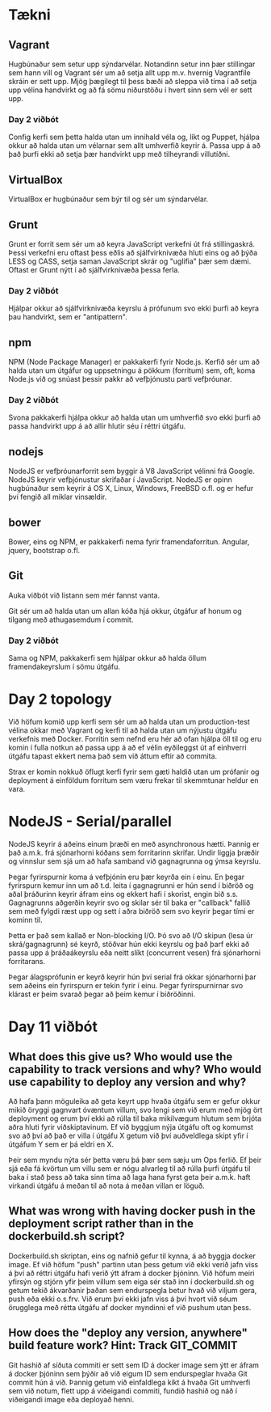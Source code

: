 # Tækni

## Vagrant

Hugbúnaður sem setur upp sýndarvélar. Notandinn setur inn þær stillingar sem hann vill og Vagrant sér um að setja allt upp m.v. hvernig Vagrantfile skráin er sett upp. Mjög þægilegt til þess bæði að sleppa við tíma í að setja upp vélina handvirkt og að fá sömu niðurstöðu í hvert sinn sem vél er sett upp.

### Day 2 viðbót

Config kerfi sem þetta halda utan um innihald véla og, líkt og Puppet, hjálpa okkur að halda utan um vélarnar sem allt umhverfið keyrir á. Passa upp á að það þurfi ekki að setja þær handvirkt upp með tilheyrandi villutíðni.

## VirtualBox

VirtualBox er hugbúnaður sem býr til og sér um sýndarvélar.

## Grunt

Grunt er forrit sem sér um að keyra JavaScript verkefni út frá stillingaskrá. Þessi verkefni eru oftast þess eðlis að sjálfvirknivæða hluti eins og að þýða LESS og CASS, setja saman JavaScript skrár og "uglifia" þær sem dæmi. Oftast er Grunt nýtt í að sjálfvirknivæða þessa ferla.

### Day 2 viðbót

Hjálpar okkur að sjálfvirknivæða keyrslu á prófunum svo ekki þurfi að keyra þau handvirkt, sem er "antipattern".

## npm

NPM (Node Package Manager) er pakkakerfi fyrir Node.js. Kerfið sér um að halda utan um útgáfur og uppsetningu á pökkum (forritum) sem, oft, koma Node.js við og snúast þessir pakkr að vefþjónustu parti vefþróunar.

### Day 2 viðbót

Svona pakkakerfi hjálpa okkur að halda utan um umhverfið svo ekki þurfi að passa handvirkt upp á að allir hlutir séu í réttri útgáfu.

## nodejs

NodeJS er vefþróunarforrit sem byggir á V8 JavaScript vélinni frá Google. NodeJS keyrir vefþjónustur skrifaðar í JavaScript. NodeJS er opinn hugbúnaður sem keyrir á OS X, Linux, Windows, FreeBSD o.fl. og er hefur því fengið all miklar vinsældir.

## bower

Bower, eins og NPM, er pakkakerfi nema fyrir framendaforritun. Angular, jquery, bootstrap o.fl.

## Git

Auka viðbót við listann sem mér fannst vanta.

Git sér um að halda utan um allan kóða hjá okkur, útgáfur af honum og tilgang með athugasemdum í commit.

### Day 2 viðbót

Sama og NPM, pakkakerfi sem hjálpar okkur að halda öllum framendakeyrslum í sömu útgáfu.

# Day 2 topology

Við höfum komið upp kerfi sem sér um að halda utan um production-test vélina okkar með Vagrant og kerfi til að halda utan um nýjustu útgáfu verkefnis með Docker. Forritin sem nefnd eru hér að ofan hjálpa öll til og eru komin í fulla notkun að passa upp á að ef vélin eyðileggst út af einhverri útgáfu tapast ekkert nema það sem við áttum eftir að commita.

Strax er komin nokkuð öflugt kerfi fyrir sem gæti haldið utan um prófanir og deployment á einföldum forritum sem væru frekar til skemmtunar heldur en vara. 

# NodeJS - Serial/parallel

NodeJS keyrir á aðeins einum þræði en með asynchronous hætti. Þannig er það a.m.k. frá sjónarhorni kóðans sem forritarinn skrifar. Undir liggja þræðir og vinnslur sem sjá um að hafa samband við gagnagrunna og ýmsa keyrslu.

Þegar fyrirspurnir koma á vefþjónin eru þær keyrða ein í einu. En þegar fyrirspurn kemur inn um að t.d. leita í gagnagrunni er hún send í biðröð og aðal þráðurinn keyrir áfram eins og ekkert hafi í skorist, engin bið s.s. Gagnagrunns aðgerðin keyrir svo og skilar sér til baka er "callback" fallið sem með fylgdi ræst upp og sett í aðra biðröð sem svo keyrir þegar tími er kominn til.

Þetta er það sem kallað er Non-blocking I/O. Þó svo að I/O skipun (lesa úr skrá/gagnagrunn) sé keyrð, stöðvar hún ekki keyrslu og það þarf ekki að passa upp á þráðaákeyrslu eða neitt slíkt (concurrent vesen) frá sjónarhorni forritarans.

Þegar álagsprófunin er keyrð keyrir hún því serial frá okkar sjónarhorni þar sem aðeins ein fyrirspurn er tekin fyrir í einu. Þegar fyrirspurnirnar svo klárast er þeim svarað þegar að þeim kemur í biðröðinni.


# Day 11 viðbót

## What does this give us? Who would use the capability to track versions and why? Who would use capability to deploy any version and why?

Að hafa þann möguleika að geta keyrt upp hvaða útgáfu sem er gefur okkur mikið öryggi gagnvart óvæntum villum, svo lengi sem við erum með mjög ört deployment og erum því ekki að rúlla til baka mikilvægum hlutum sem brjóta aðra hluti fyrir viðskiptavinum. Ef við byggjum nýja útgáfu oft og komumst svo að því að það er villa í útgáfu X getum við því auðveldlega skipt yfir í útgáfum Y sem er þá eldri en X.

Þeir sem myndu nýta sér þetta væru þá þær sem sæju um Ops ferlið. Ef þeir sjá eða fá kvörtun um villu sem er nógu alvarleg til að rúlla þurfi útgáfu til baka í stað þess að taka sinn tíma að laga hana fyrst geta þeir a.m.k. haft virkandi útgáfu á meðan til að nota á meðan villan er löguð.

## What was wrong with having docker push in the deployment script rather than in the dockerbuild.sh script?

Dockerbuild.sh skriptan, eins og nafnið gefur til kynna, á að byggja docker image. Ef við höfum "push" partinn utan þess getum við ekki verið jafn viss á því að réttri útgáfu hafi verið ýtt áfram á docker þjóninn. Við höfum meiri yfirsýn og stjórn yfir þeim villum sem eiga sér stað inn í dockerbuild.sh og getum tekið ákvarðanir þaðan sem endurspegla betur hvað við viljum gera, push eða ekki o.s.frv. Við erum því ekki jafn viss á því hvort við séum örugglega með rétta útgáfu af docker myndinni ef við pushum utan þess.

## How does the "deploy any version, anywhere" build feature work? Hint: Track GIT_COMMIT

Git hashið af síðuta commiti er sett sem ID á docker image sem ýtt er áfram á docker þjóninn sem þýðir að við eigum ID sem endurspeglar hvaða Git commit hún á við. Þannig getum við einfaldlega kíkt á hvaða Git umhverfi sem við notum, flett upp á viðeigandi commiti, fundið hashið og náð í viðeigandi image eða deployað henni.

